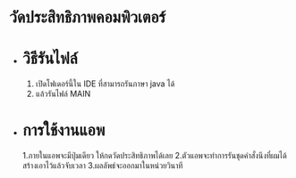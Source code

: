 # วัดประสิทธิภาพคอมพิวเตอร์
* # วิธีรันไฟล์
  1. เปิดโฟเดอร์นี้ใน IDE ที่สามารถรันภาษา java ได้
  2. แล้วรันไฟล์ MAIN
* # การใช้งานแอพ
  1.ภายในแอพจะมีปุ่มเดียว ให้กดวัดประสิทธิภาพได้เลย
  2.ตัวแอพจะทำการรันชุดคำสั่งนึงที่ผมได้สร้างเอาไว้แล้วจับเวลา
  3.ผลลัพธ์จะออกมาในหน่วยวินาที


